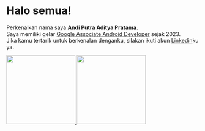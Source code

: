 # Halo semua! 
Perkenalkan nama saya **Andi Putra Aditya Pratama**.\
Saya memiliki gelar [Google Associate Android Developer](https://www.credential.net/) sejak 2023.\
Jika kamu tertarik untuk berkenalan denganku, silakan ikuti akun [Linkedin](www.linkedin.com/in/andi-putra-aditya-pratama/)ku ya.
 
<p align="left">
<a href="https://github.com/gilangadhan">
  <img height="180em" src="https://github-readme-stats-eight-theta.vercel.app/api?username=andiaditya162&show_icons=true&theme=algolia&include_all_commits=true&count_private=true"/>
  <img height="180em" src="https://github-readme-stats-eight-theta.vercel.app/api/top-langs/?username=andiaditya162&layout=compact&langs_count=8&theme=algolia"/>
</a>
</p>
